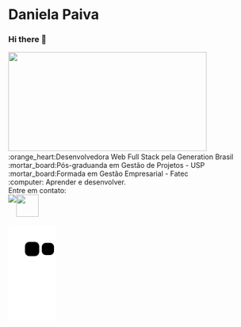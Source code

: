 # Daniela Paiva
### Hi there 👋
<img src = "https://github-readme-stats.vercel.app/api/top-langs/?username=DanielaPaiva&layout=compact&theme=synthwave" width = "400" height = "200">
:orange_heart:Desenvolvedora Web Full Stack pela Generation Brasil<br>
:mortar_board:Pós-graduanda em Gestão de Projetos - USP<br>
:mortar_board:Formada em Gestão Empresarial - Fatec<br>
:computer: Aprender e desenvolver. <br>
<!--:speech_balloon:Sobre mim: Curto tecnologias, rolês, dogs e  séries.<br>*/-->
Entre em contato:<br>
<a target="_blank" href="mailto:danielapaiva386@gmail.com"> <img src = "https://cdn2.iconfinder.com/data/icons/social-icons-circular-color/512/gmail-512.png" align = "left"  "width =" 45 "height =" 45 " /> </a> <a target=" _blank" href="https://www.linkedin.com/in/daniela-de-paiva/"> <img src = "https://cdn.iconscout.com/icon/free/png-256/linkedin-42-151143.png" align = "left  "width =" 45 "height =" 45 "/> </a>

  
  ![Snake animation](https://github.com/rafaballerini/rafaballerini/blob/output/github-contribution-grid-snake.svg)
